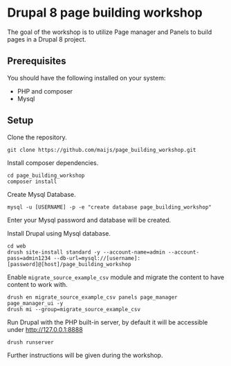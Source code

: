 # Drupal 8 page building workshop

The goal of the workshop is to utilize Page manager and Panels to build pages in a Drupal 8 project.

## Prerequisites

You should have the following installed on your system:

- PHP and composer
- Mysql

## Setup

Clone the repository.

```
git clone https://github.com/maijs/page_building_workshop.git
```

Install composer dependencies.

```
cd page_building_workshop
composer install
```

Create Mysql Database.

```
mysql -u [USERNAME] -p -e "create database page_building_workshop"
```

Enter your Mysql password and database will be created.

Install Drupal using Mysql database.

```
cd web
drush site-install standard -y --account-name=admin --account-pass=admin1234 --db-url=mysql://[username]:[password]@[host]/page_building_workshop
```

Enable `migrate_source_example_csv` module and migrate the content to have content to work with.

```
drush en migrate_source_example_csv panels page_manager page_manager_ui -y
drush mi --group=migrate_source_example_csv

```

Run Drupal with the PHP built-in server, by default it will be accessible under http://127.0.0.1:8888
```
drush runserver
```

Further instructions will be given during the workshop.
